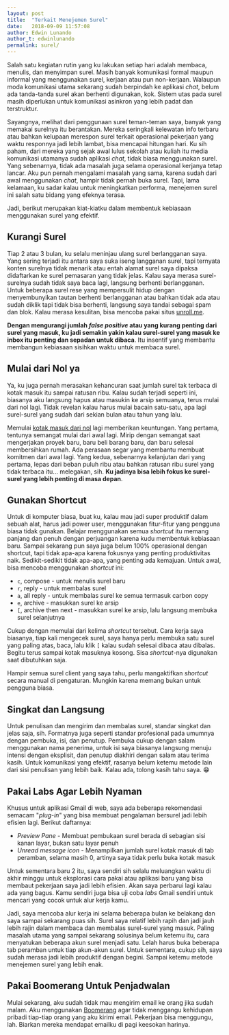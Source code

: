 ```yaml
---
layout: post
title:  "Terkait Menejemen Surel"
date:   2018-09-09 11:57:08
author: Edwin Lunando
author_t: edwinlunando
permalink: surel/
---
```


Salah satu kegiatan rutin yang ku lakukan setiap hari adalah membaca, menulis, dan menyimpan surel. Masih banyak komunikasi formal maupun informal yang menggunakan surel, kerjaan atau pun non-kerjaan. Walaupun moda komunikasi utama sekarang sudah berpindah ke aplikasi *chat*, belum ada tanda-tanda surel akan berhenti digunakan, kok. Sistem utas pada surel masih diperlukan untuk komunikasi asinkron yang lebih padat dan terstruktur.

Sayangnya, melihat dari penggunaan surel teman-teman saya, banyak yang memakai surelnya itu berantakan. Mereka seringkali kelewatan info terbaru atau bahkan kelupaan merespon surel terkait operasional pekerjaan yang waktu responnya jadi lebih lambat, bisa mencapai hitungan hari. Ku sih paham, dari mereka yang sejak awal lulus sekolah atau kuliah itu media komunikasi utamanya sudah aplikasi *chat*, tidak biasa menggunakan surel. Yang sebenarnya, tidak ada masalah juga selama operasional kerjanya tetap lancar. Aku pun pernah mengalami masalah yang sama, karena sudah dari awal menggunakan *chat*, hampir tidak pernah buka surel. Tapi, lama kelamaan, ku sadar kalau untuk meningkatkan performa, menejemen surel ini salah satu bidang yang efeknya terasa.

Jadi, berikut merupakan kiat-kiatku dalam membentuk kebiasaan menggunakan surel yang efektif.

## Kurangi Surel

Tiap 2 atau 3 bulan, ku selalu meninjau ulang surel berlangganan saya. Yang sering terjadi itu antara saya suka iseng langganan surel, tapi ternyata konten surelnya tidak menarik atau entah alamat surel saya dipaksa didaftarkan ke surel pemasaran yang tidak jelas. Kalau saya merasa surel-surelnya sudah tidak saya baca lagi, langsung berhenti berlangganan. Untuk beberapa surel rese yang mempersulit hidup dengan menyembunyikan tautan berhenti berlangganan atau bahkan tidak ada atau sudah diklik tapi tidak bisa berhenti, langsung saya tandai sebagai spam dan blok. Kalau merasa kesulitan, bisa mencoba pakai situs [unroll.me][1].

**Dengan mengurangi jumlah *false positive* atau yang kurang penting dari surel yang masuk, ku jadi semakin yakin kalau surel-surel yang masuk ke inbox itu penting dan sepadan untuk dibaca**. Itu insentif yang membantu membangun kebiasaan sisihkan waktu untuk membaca surel.

## Mulai dari Nol ya

Ya, ku juga pernah merasakan kehancuran saat jumlah surel tak terbaca di kotak masuk itu sampai ratusan ribu. Kalau sudah terjadi seperti ini, biasanya aku langsung hapus atau masukin ke arsip semuanya, terus mulai dari nol lagi. Tidak revelan kalau harus mulai bacain satu-satu, apa lagi surel-surel yang sudah dari sekian bulan atau tahun yang lalu.

Memulai [kotak masuk dari nol][0] lagi memberikan keuntungan. Yang pertama, tentunya semangat mulai dari awal lagi. Mirip dengan semangat saat mengerjakan proyek baru, baru beli barang baru, dan baru selesai membersihkan rumah. Ada perasaan segar yang membantu membuat komitmen dari awal lagi. Yang kedua, sebenarnya kelanjutan dari yang pertama, lepas dari beban puluh ribu atau bahkan ratusan ribu surel yang tidak terbaca itu... melegakan, sih. **Ku jadinya bisa lebih fokus ke surel-surel yang lebih penting di masa depan**.

## Gunakan Shortcut

Untuk di komputer biasa, buat ku, kalau mau jadi super produktif dalam sebuah alat, harus jadi power user, menggunakan fitur-fitur yang pengguna biasa tidak gunakan. Belajar menggunakan semua *shortcut* itu memang panjang dan penuh dengan perjuangan karena kudu membentuk kebiasaan baru. Sampai sekarang pun saya juga belum 100% operasional dengan shortcut, tapi tidak apa-apa karena fokusnya yang penting produktivitas naik. Sedikit-sedikit tidak apa-apa, yang penting ada kemajuan. Untuk awal, bisa mencoba menggunakan *shortcut* ini:

- `c`, compose - untuk menulis surel baru
- `r`, reply - untuk membalas surel
- `a`, all reply - untuk membalas surel ke semua termasuk carbon copy
- `e`, archive - masukkan surel ke arsip
- `[`, archive then next - masukkan surel ke arsip, lalu langsung membuka surel selanjutnya

Cukup dengan memulai dari kelima *shortcut* tersebut. Cara kerja saya biasanya, tiap kali mengecek surel, saya hanya perlu membuka satu surel yang paling atas, baca, lalu klik `[` kalau sudah selesai dibaca atau dibalas. Begitu terus sampai kotak masuknya kosong. Sisa *shortcut*-nya digunakan saat dibutuhkan saja.

Hampir semua surel client yang saya tahu, perlu mangaktifkan *shortcut* secara manual di pengaturan. Mungkin karena memang bukan untuk pengguna biasa.

## Singkat dan Langsung

Untuk penulisan dan mengirim dan membalas surel, standar singkat dan jelas saja, sih. Formatnya juga seperti standar profesional pada umumnya dengan pembuka, isi, dan penutup. Pembuka cukup dengan salam menggunakan nama penerima, untuk isi saya biasanya langsung menuju intensi dengan eksplisit, dan penutup diakhiri dengan salam atau terima kasih. Untuk komunikasi yang efektif, rasanya belum ketemu metode lain dari sisi penulisan yang lebih baik. Kalau ada, tolong kasih tahu saya. 😁

## Pakai Labs Agar Lebih Nyaman

Khusus untuk aplikasi Gmail di web, saya ada beberapa rekomendasi semacam "*plug-in*" yang bisa membuat pengalaman bersurel jadi lebih efisien lagi. Berikut daftarnya:

- *Preview Pane* - Membuat pembukaan surel berada di sebagian sisi kanan layar, bukan satu layar penuh
- *Unread message icon* - Menampilkan jumlah surel kotak masuk di tab peramban, selama masih 0, artinya saya tidak perlu buka kotak masuk

Untuk sementara baru 2 itu, saya sendiri sih selalu meluangkan waktu di akhir minggu untuk eksplorasi cara pakai atau aplikasi baru yang bisa membaut pekerjaan saya jadi lebih efisien. Akan saya perbarui lagi kalau ada yang bagus. Kamu sendiri juga bisa uji coba *labs* Gmail sendiri untuk mencari yang cocok untuk alur kerja kamu.

Jadi, saya mencoba alur kerja ini selama beberapa bulan ke belakang dan saya sampai sekarang puas sih. Surel saya relatif lebih rapih dan jadi jauh lebih rajin dalam membaca dan membalas surel-surel yang masuk. Paling masalah utama yang sampai sekarang solusinya belum ketemu itu, cara menyatukan beberapa akun surel menjadi satu. Lelah harus buka beberapa tab peramban untuk tiap akun-akun surel. Untuk sementara, cukup sih, saya sudah merasa jadi lebih produktif dengan begini. Sampai ketemu metode menejemen surel yang lebih enak.

## Pakai Boomerang Untuk Penjadwalan

Mulai sekarang, aku sudah tidak mau mengirim email ke orang jika sudah malam. Aku menggunakan [Boomerang][2] agar tidak menggangu kehidupan pribadi tiap-tiap orang yang aku kirimi email. Pekerjaan bisa menggungu, lah. Biarkan mereka mendapat emailku di pagi keesokan harinya.

[0]:    https://www.fastcompany.com/40507663/the-7-step-guide-to-achieving-inbox-zero-and-staying-there-in-2018
[1]:    https://unroll.me/
[2]:    https://www.boomeranggmail.com/
